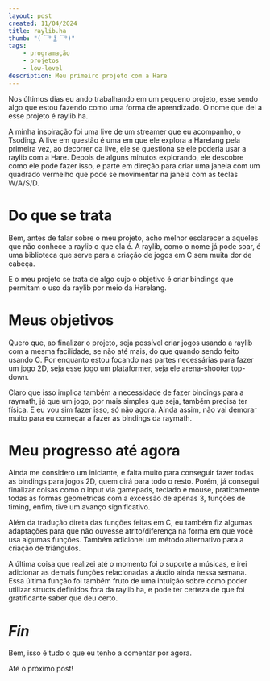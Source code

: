 ```yaml
---
layout: post
created: 11/04/2024
title: raylib.ha
thumb: "( ͡° ͜ʖ ͡°)"
tags:
    - programação
    - projetos
    - low-level
description: Meu primeiro projeto com a Hare
---
```



Nos últimos dias eu ando trabalhando em um pequeno projeto, esse sendo algo
que estou fazendo como uma forma de aprendizado. O nome que dei a esse projeto
é raylib.ha. 

A minha inspiração foi uma live de um streamer que eu
acompanho, o Tsoding. A live em questão é uma em que ele explora a Harelang
pela primeira vez, ao decorrer da live, ele se questiona se ele poderia usar a
raylib com a Hare. Depois de alguns minutos explorando, ele descobre como ele
pode fazer isso, e parte em direção para criar uma janela com um quadrado
vermelho que pode se movimentar na janela com as teclas W/A/S/D. 

# Do que se trata 

Bem, antes de falar sobre o meu projeto, acho melhor
esclarecer a aqueles que não conhece a raylib o que ela é. A raylib, como o
nome já pode soar, é uma biblioteca que serve para a criação de jogos em C sem
muita dor de cabeça. 

E o meu projeto se trata de algo cujo o objetivo é
criar bindings que permitam o uso da raylib por meio da Harelang. 

# Meus objetivos 

Quero que, ao finalizar o projeto, seja possível criar
jogos usando a raylib com a mesma facilidade, se não até mais, do que quando
sendo feito usando C. Por enquanto estou focando nas partes necessárias para
fazer um jogo 2D, seja esse jogo um plataformer, seja ele arena-shooter
top-down. 

Claro que isso implica também a necessidade de fazer bindings
para a raymath, já que um jogo, por mais simples que seja, também precisa ter
física. E eu vou sim fazer isso, só não agora. Ainda assim, não vai demorar
muito para eu começar a fazer as bindings da raymath. 

# Meu progresso até agora 

Ainda me considero um iniciante, e falta muito para conseguir
fazer todas as bindings para jogos 2D, quem dirá para todo o resto. Porém, já
consegui finalizar coisas como o input via gamepads, teclado e mouse,
praticamente todas as formas geométricas com a excessão de apenas 3, funções de
timing, enfim, tive um avanço significativo. 

Além da tradução direta das
funções feitas em C, eu também fiz algumas adaptações para que não ouvesse
atrito/diferença na forma em que você usa algumas funções. Também adicionei um
método alternativo para a criação de triângulos. 

A última coisa que
realizei até o momento foi o suporte a músicas, e irei adicionar as demais
funções relacionadas a áudio ainda nessa semana. Essa última função foi também
fruto de uma intuição sobre como poder utilizar structs definidos fora da
raylib.ha, e pode ter certeza de que foi gratificante saber que deu certo.


# _Fin_ 

Bem, isso é tudo o que eu tenho a comentar por
agora. 

Até o próximo post!
